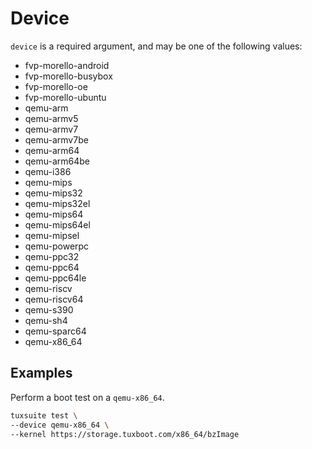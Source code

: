 # Device

`device` is a required argument, and may be one of the following values:

* fvp-morello-android
* fvp-morello-busybox
* fvp-morello-oe
* fvp-morello-ubuntu
* qemu-arm
* qemu-armv5
* qemu-armv7
* qemu-armv7be
* qemu-arm64
* qemu-arm64be
* qemu-i386
* qemu-mips
* qemu-mips32
* qemu-mips32el
* qemu-mips64
* qemu-mips64el
* qemu-mipsel
* qemu-powerpc
* qemu-ppc32
* qemu-ppc64
* qemu-ppc64le
* qemu-riscv
* qemu-riscv64
* qemu-s390
* qemu-sh4
* qemu-sparc64
* qemu-x86_64

## Examples

Perform a boot test on a `qemu-x86_64`.

```sh
tuxsuite test \
--device qemu-x86_64 \
--kernel https://storage.tuxboot.com/x86_64/bzImage
```
